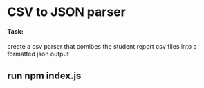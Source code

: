 # CSV to JSON parser

#### Task:
 create a csv parser that comibes the student report csv files into a formatted json output

 ## run npm index.js
